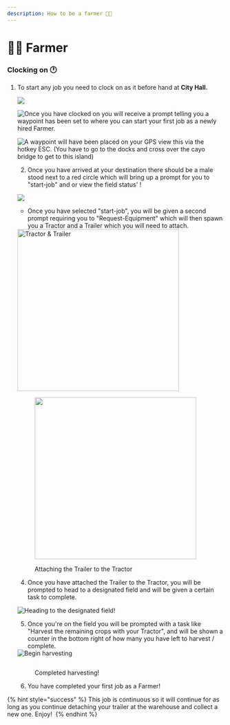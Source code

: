 ```yaml
---
description: How to be a farmer 🧑‍🌾
---
```


# 🧑🌾 Farmer

### Clocking on :clock1: <a href="#clocking-on" id="clocking-on"></a>

1.  To start any job you need to clock on as it before hand at **City Hall.**

    ![](https://1547828078-files.gitbook.io/\~/files/v0/b/gitbook-x-prod.appspot.com/o/spaces%2F9OKdgP0BI4PujRLZgRNL%2Fuploads%2FBwaQKah1uy4c37pMwTMs%2Fimage.png?alt=media\&token=ce07bf53-86cd-409d-b690-807713ad0c70)

    ![Once you have clocked on you will receive a prompt telling you a waypoint has been set to where you can start your first job as a newly hired Farmer.
    ](<.gitbook/assets/Farming on CMG.png>)

    ![A waypoint will have been placed on your GPS view this via the hotkey ESC.
    (You have to go to the docks and cross over the cayo bridge to get to this island)
    ](<.gitbook/assets/Farming on CMG1.png>)

    2. Once you have arrived at your destination there should be a male stood next to a red circle which will bring up a prompt for you to "start-job" and or view the field status' !

    ![](<.gitbook/assets/Farming on CMG2.png>)

    * Once you have selected "start-job", you will be given a second prompt requiring you to "Request-Equipment" which will then spawn you a Tractor and a Trailer which you will need to attach.

    <div>

    <img src=".gitbook/assets/Farming on CMG3.png" alt="Tractor &#x26; Trailer" width="375">

     

    <figure><img src=".gitbook/assets/Farming on CMG4.png" alt="" width="375"><figcaption><p>Attaching the Trailer to the Tractor</p></figcaption></figure>

    </div>

    4. Once you have attached the Trailer to the Tractor, you will be prompted to head to a designated field and will be given a certain task to complete.

    ![Heading to the designated field!](<.gitbook/assets/Farming on CMG5.png>)

    5. Once you're on the field you will be prompted with a task like "Harvest the remaining crops with your Tractor", and will be shown a counter in the bottom right of how many you have left to harvest / complete.

    <div>

    <img src=".gitbook/assets/Farming on CMG6.png" alt="Begin harvesting">

     

    <figure><img src=".gitbook/assets/Farming on CMG7.png" alt=""><figcaption><p>Completed harvesting!</p></figcaption></figure>

    </div>

    6. You have completed your first job as a Farmer!

{% hint style="success" %}
This job is continuous so it will continue for as long as you continue detaching your trailer at the warehouse and collect a new one. Enjoy! ​
{% endhint %}
